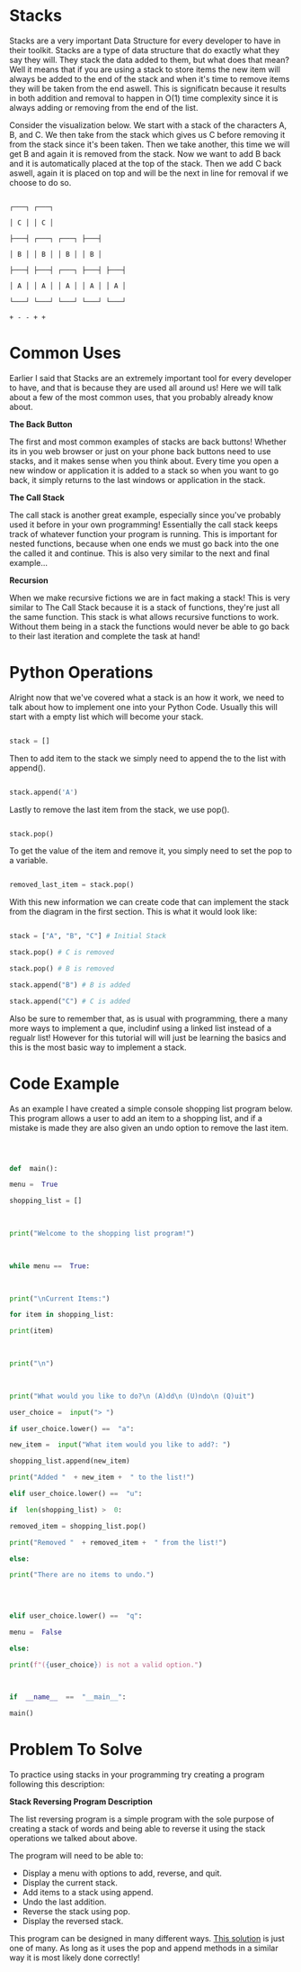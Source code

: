 
# Stacks

Stacks are a very important Data Structure for every developer to have in their toolkit. Stacks are a type of data structure that do exactly what they say they will. They stack the data added to them, but what does that mean? Well it means that if you are using a stack to store items the new item will always be added to the end of the stack and when it's time to remove items they will be taken from the end aswell. This is significatn because it results in both addition and removal to happen in O(1) time complexity since it is always adding or removing from the end of the list.

  

Consider the visualization below. We start with a stack of the characters A, B, and C. We then take from the stack which gives us C before removing it from the stack since it's been taken. Then we take another, this time we will get B and again it is removed from the stack. Now we want to add B back and it is automatically placed at the top of the stack. Then we add C back aswell, again it is placed on top and will be the next in line for removal if we choose to do so.

```

┌───┐ ┌───┐

│ C │ │ C │

├───┤ ┌───┐ ┌───┐ ├───┤

│ B │ │ B │ │ B │ │ B │

├───┤ ├───┤ ┌───┐ ├───┤ ├───┤

│ A │ │ A │ │ A │ │ A │ │ A │

└───┘ └───┘ └───┘ └───┘ └───┘

+ - - + +

```

# Common Uses

Earlier I said that Stacks are an extremely important tool for every developer to have, and that is because they are used all around us! Here we will talk about a few of the most common uses, that you probably already know about.

  

**The Back Button**

  

The first and most common examples of stacks are back buttons! Whether its in you web browser or just on your phone back buttons need to use stacks, and it makes sense when you think about. Every time you open a new window or application it is added to a stack so when you want to go back, it simply returns to the last windows or application in the stack.

  

**The Call Stack**

  

The call stack is another great example, especially since you've probably used it before in your own programming! Essentially the call stack keeps track of whatever function your program is running. This is important for nested functions, because when one ends we must go back into the one the called it and continue. This is also very similar to the next and final example...

  

**Recursion**

  

When we make recursive fictions we are in fact making a stack! This is very similar to The Call Stack because it is a stack of functions, they're just all the same function. This stack is what allows recursive functions to work. Without them being in a stack the functions would never be able to go back to their last iteration and complete the task at hand!

  

# Python Operations

Alright now that we've covered what a stack is an how it work, we need to talk about how to implement one into your Python Code. Usually this will start with a empty list which will become your stack.

  

```python

stack = []

```

  

Then to add item to the stack we simply need to append the to the list with append().

  

```python

stack.append('A')

```

  

Lastly to remove the last item from the stack, we use pop().

  

```python

stack.pop()

```

  

To get the value of the item and remove it, you simply need to set the pop to a variable.

```python

removed_last_item = stack.pop()

```

  

With this new information we can create code that can implement the stack from the diagram in the first section. This is what it would look like:

```python

stack = ["A", "B", "C"] # Initial Stack

stack.pop() # C is removed

stack.pop() # B is removed

stack.append("B") # B is added

stack.append("C") # C is added

```

Also be sure to remember that, as is usual with programming, there a many more ways to implement a que, includinf using a linked list instead of a regualr list! However for this tutorial will will just be learning the basics and this is the most basic way to implement a stack.

# Code Example

As an example I have created a simple console shopping list program below. This program allows a user to add an item to a shopping list, and if a mistake is made they are also given an undo option to remove the last item.

  

```python

  

def  main():

menu =  True

shopping_list = []

  

print("Welcome to the shopping list program!")

  

while menu ==  True:

  

print("\nCurrent Items:")

for item in shopping_list:

print(item)

  

print("\n")

  

print("What would you like to do?\n (A)dd\n (U)ndo\n (Q)uit")

user_choice =  input("> ")

if user_choice.lower() ==  "a":

new_item =  input("What item would you like to add?: ")

shopping_list.append(new_item)

print("Added "  + new_item +  " to the list!")

elif user_choice.lower() ==  "u":

if  len(shopping_list) >  0:

removed_item = shopping_list.pop()

print("Removed "  + removed_item +  " from the list!")

else:

print("There are no items to undo.")

  
  

elif user_choice.lower() ==  "q":

menu =  False

else:

print(f"({user_choice}) is not a valid option.")

  

if  __name__  ==  "__main__":

main()

```

# Problem To Solve

To practice using stacks in your programming try creating a program following this description:

**Stack Reversing Program Description**

The list reversing program is a simple program with the sole purpose of creating a stack  of words and being able to reverse it using the stack operations we talked about above.

The program will need to be able to:
* Display a menu with options to add, reverse, and quit.
* Display the current stack.
* Add items to a stack using append.
* Undo the last addition.
* Reverse the stack using pop.
* Display the reversed stack.

This program can be designed in many different ways. [This solution](https://github.com/JaromPD/Data-Structures-Tutorial/blob/main/word-reverser.py) is just one of many. As long as it uses the pop and append methods in a similar way it is most likely done correctly!

